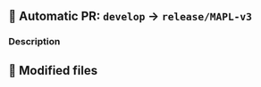 ## :memo:  Automatic PR: `develop` → `release/MAPL-v3`

### Description

<!-- Write your description here -->

## :file_folder:  Modified files
<!-- Diff files - START -->
<!-- Diff files - END -->


